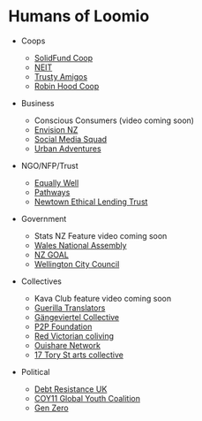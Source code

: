 # Humans of Loomio

* Coops
  * [SolidFund Coop](http://blog.loomio.org/2016/08/15/solidfund/)
  * [NEIT](http://blog.loomio.org/2016/08/30/neit/)
  * [Trusty Amigos](http://blog.loomio.org/2016/08/17/trustyamigos/)
  * [Robin Hood Coop](http://blog.loomio.org/2016/01/05/robinhood/)

* Business
  * Conscious Consumers (video coming soon)
  * [Envision NZ](http://blog.loomio.org/2016/02/09/spreading-the-contagious-idea-of-collaborative-decision-making/)
  * [Social Media Squad](http://blog.loomio.org/2016/01/14/socialmediasquad/)
  * [Urban Adventures](http://blog.loomio.org/2014/02/28/organising-adventure-across-six-continents/)

* NGO/NFP/Trust
  * [Equally Well](http://blog.loomio.org/2015/06/05/turning-a-conference-into-a-movement-with-loomio/)
  * [Pathways](http://blog.loomio.org/2014/04/07/jacqui-graham-meaningful-engagement-in-a-large-organisation/)
  * [Newtown Ethical Lending Trust](http://blog.loomio.org/2013/10/18/trustees-trust-loomio/)

* Government
  * Stats NZ Feature video coming soon
  * [Wales National Assembly](http://blog.loomio.org/2016/05/16/national_assembly_wales/)
  * [NZ GOAL](http://blog.loomio.org/2016/05/11/nzgoal/)
  * [Wellington City Council](http://blog.loomio.org/2013/11/01/wellington-city-council-uses-loomio/)

* Collectives
  * Kava Club feature video coming soon 
  * [Guerilla Translators](http://blog.loomio.org/2016/05/13/guerrilla-translation/)
  * [Gängeviertel Collective](http://blog.loomio.org/2016/02/22/gaengeviertel/)
  * [P2P Foundation](http://blog.loomio.org/2016/02/15/p2p/)
  * [Red Victorian coliving](http://blog.loomio.org/2016/02/04/redvic/)
  * [Ouishare Network](http://blog.loomio.org/2016/01/21/ouishare/)
  * [17 Tory St arts collective](http://blog.loomio.org/2015/10/21/how-to-run-an-open-source-community-space/)

* Political
  * [Debt Resistance UK](http://blog.loomio.org/2016/03/07/druk/)
  * [COY11 Global Youth Coalition](http://blog.loomio.org/2015/12/23/coy11/)
  * [Gen Zero](http://blog.loomio.org/2013/11/19/nation-changing-decision-makers-generation-zero/)